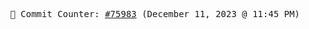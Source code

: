 <p align="center">
    <samp>
        📮 Commit Counter: <a href="https://github.com/Javascript-void0/Javascript-void0/commits/main">#75983</a> (December 11, 2023 @ 11:45 PM)
    </samp>
</p>